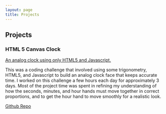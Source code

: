 ```yaml
---
layout: page
title: Projects
---
```


## Projects

### HTML 5 Canvas Clock
[An analog clock using only HTML5 and Javascript.](https://dday1231.github.io/ClockFaceChallenge.html)

This was a coding challenge that involved using some trigonometry, HTML5, and Javascript to build an analog clock face that keeps accurate time.
I worked on this challenge a few hours each day for approximately 3 days. Most of the project time was spent in refining my understanding of how the seconds, minutes, and hour hands must move together in correct proportions, and to get the hour hand to move smoothly for a realistic look.

[Github Repo](https://github.com/dday1231/js-clock)
